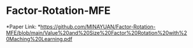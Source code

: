 # Factor-Rotation-MFE
*Paper Link: *https://github.com/MINAYUAN/Factor-Rotation-MFE/blob/main/Value%20and%20Size%20Factor%20Rotation%20with%20Maching%20Learning.pdf

